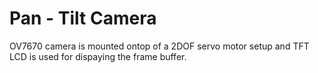 # Pan - Tilt Camera

OV7670 camera is mounted ontop of a 2DOF servo motor setup and TFT LCD is used for dispaying the frame buffer.

